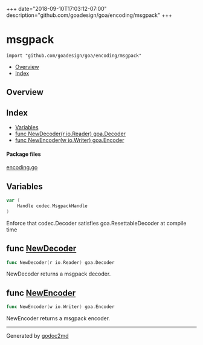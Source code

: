 +++
date="2018-09-10T17:03:12-07:00"
description="github.com/goadesign/goa/encoding/msgpack"
+++


# msgpack
`import "github.com/goadesign/goa/encoding/msgpack"`

* [Overview](#pkg-overview)
* [Index](#pkg-index)

## <a name="pkg-overview">Overview</a>



## <a name="pkg-index">Index</a>
* [Variables](#pkg-variables)
* [func NewDecoder(r io.Reader) goa.Decoder](#NewDecoder)
* [func NewEncoder(w io.Writer) goa.Encoder](#NewEncoder)


#### <a name="pkg-files">Package files</a>
[encoding.go](/src/github.com/goadesign/goa/encoding/msgpack/encoding.go) 



## <a name="pkg-variables">Variables</a>
``` go
var (
    Handle codec.MsgpackHandle
)
```
Enforce that codec.Decoder satisfies goa.ResettableDecoder at compile time



## <a name="NewDecoder">func</a> [NewDecoder](/src/target/encoding.go?s=349:389#L19)
``` go
func NewDecoder(r io.Reader) goa.Decoder
```
NewDecoder returns a msgpack decoder.



## <a name="NewEncoder">func</a> [NewEncoder](/src/target/encoding.go?s=473:513#L24)
``` go
func NewEncoder(w io.Writer) goa.Encoder
```
NewEncoder returns a msgpack encoder.








- - -
Generated by [godoc2md](https://godoc.org/github.com/davecheney/godoc2md)
